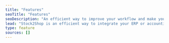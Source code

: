 ```yaml
---
title: "Features"
seoTitle: "Features"
seoDescription: "An efficient way to improve your workflow and make your day-to-day business easier. Our e-commerce integration lets you sync inventory, automate and fulfill orders, simplify B2B ordering and integrate multiple marketplaces."
lead: "Stock2Shop is an efficient way to integrate your ERP or accounting system and your sales channels seamlessly. Our e-commerce integration automates your data syncing so you can spend time doing what you do best: growing your business. You control everything from your ERP or accounting system. How you choose to run it is up to you. From quote to invoice to receipt, you’re in control. It’s business as usual, just better."
type: feature
sources: []
---
```


